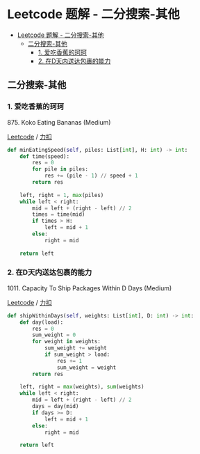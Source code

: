 # Leetcode 题解 - 二分搜索-其他
<!-- GFM-TOC -->
* [Leetcode 题解 - 二分搜索-其他](#leetcode-题解---二分搜索-其他)
  * [二分搜索-其他](#二分搜索-其他)
    * [1. 爱吃香蕉的珂珂](#1-爱吃香蕉的珂珂)
    * [2. 在D天内送达包裹的能力](#2-在D天内送达包裹的能力)
<!-- GFM-TOC -->

## 二分搜索-其他

### 1. 爱吃香蕉的珂珂

875\. Koko Eating Bananas (Medium)

[Leetcode](https://leetcode.com/problems/koko-eating-bananas/) / [力扣](https://leetcode-cn.com/problems/koko-eating-bananas/)

```python
def minEatingSpeed(self, piles: List[int], H: int) -> int:
    def time(speed):
        res = 0
        for pile in piles:
            res += (pile - 1) // speed + 1
        return res
    
    left, right = 1, max(piles)
    while left < right:
        mid = left + (right - left) // 2
        times = time(mid)
        if times > H:
            left = mid + 1
        else:
            right = mid
    
    return left
```

### 2. 在D天内送达包裹的能力

1011\. Capacity To Ship Packages Within D Days (Medium)

[Leetcode](https://leetcode.com/problems/capacity-to-ship-packages-within-d-days/) / [力扣](https://leetcode-cn.com/problems/capacity-to-ship-packages-within-d-days/)

```python
def shipWithinDays(self, weights: List[int], D: int) -> int:
    def day(load):
        res = 0
        sum_weight = 0
        for weight in weights:
            sum_weight += weight
            if sum_weight > load:
                res += 1
                sum_weight = weight
        return res
    
    left, right = max(weights), sum(weights)
    while left < right:
        mid = left + (right - left) // 2
        days = day(mid)
        if days >= D:
            left = mid + 1
        else:
            right = mid
    
    return left
```